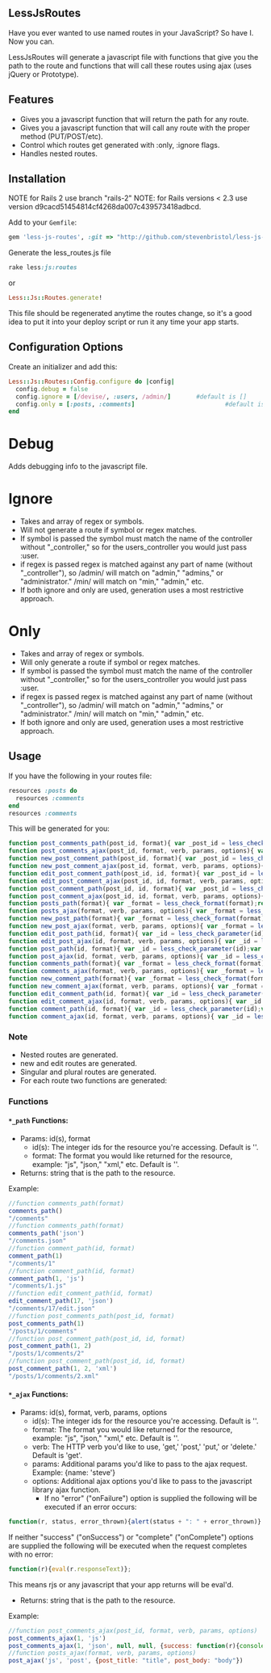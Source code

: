 ## LessJsRoutes

Have you ever wanted to use named routes in your JavaScript? So have I. Now you can.

LessJsRoutes will generate a javascript file with functions that give you the path to the route
and functions that will call these routes using ajax (uses jQuery or Prototype).



## Features

* Gives you a javascript function that will return the path for any route.
* Gives you a javascript function that will call any route with the proper method (PUT/POST/etc).
* Control which routes get generated with :only, :ignore flags.
* Handles nested routes.



## Installation

NOTE for Rails 2 use branch "rails-2"
NOTE: for Rails versions < 2.3 use version d9cacd51454814cf4268da007c439573418adbcd.

Add to your `Gemfile`:

``` rb
gem 'less-js-routes', :git => "http://github.com/stevenbristol/less-js-routes"
```

Generate the less_routes.js file

``` rb
rake less:js:routes
```

or 

``` rb
Less::Js::Routes.generate!
```

This file should be regenerated anytime the routes change, so it's a good idea to put it into your deploy script or run it any time your app starts.


## Configuration Options

Create an initializer and add this:

``` rb
Less::Js::Routes::Config.configure do |config|
  config.debug = false 													#default is false
  config.ignore = [/devise/, :users, /admin/]		#default is []
  config.only = [:posts, :comments]							#default is []
end
```

# Debug
Adds debugging info to the javascript file.

# Ignore
* Takes and array of regex or symbols. 
* Will not generate a route if symbol or regex matches.
* If symbol is passed the symbol must match the name of the controller without "_controller," so for the users_controller you would just pass :user.
* if regex is passed regex is matched against any part of name (without "_controller"), so /admin/ will match on "admin," "admins," or "administrator." /min/ will match on "min," "admin," etc.
* If both ignore and only are used, generation uses a most restrictive approach.

# Only

* Takes and array of regex or symbols. 
* Will only generate a route if symbol or regex matches.
* If symbol is passed the symbol must match the name of the controller without "_controller," so for the users_controller you would just pass :user.
* if regex is passed regex is matched against any part of name (without "_controller"), so /admin/ will match on "admin," "admins," or "administrator." /min/ will match on "min," "admin," etc.
* If both ignore and only are used, generation uses a most restrictive approach.


## Usage

If you have the following in your routes file:

``` rb
resources :posts do
  resources :comments
end
resources :comments
```

This will be generated for you:

``` js
function post_comments_path(post_id, format){ var _post_id = less_check_parameter(post_id);var _format = less_check_format(format);return '/posts' + '/' + _post_id + '/comments' + _format}
function post_comments_ajax(post_id, format, verb, params, options){ var _post_id = less_check_parameter(post_id);var _format = less_check_format(format);return less_ajax('/posts' + '/' + _post_id + '/comments' + _format, verb, params, options)}
function new_post_comment_path(post_id, format){ var _post_id = less_check_parameter(post_id);var _format = less_check_format(format);return '/posts' + '/' + _post_id + '/comments' + '/new' + _format}
function new_post_comment_ajax(post_id, format, verb, params, options){ var _post_id = less_check_parameter(post_id);var _format = less_check_format(format);return less_ajax('/posts' + '/' + _post_id + '/comments' + '/new' + _format, verb, params, options)}
function edit_post_comment_path(post_id, id, format){ var _post_id = less_check_parameter(post_id);var _id = less_check_parameter(id);var _format = less_check_format(format);return '/posts' + '/' + _post_id + '/comments' + '/' + _id + '/edit' + _format}
function edit_post_comment_ajax(post_id, id, format, verb, params, options){ var _post_id = less_check_parameter(post_id);var _id = less_check_parameter(id);var _format = less_check_format(format);return less_ajax('/posts' + '/' + _post_id + '/comments' + '/' + _id + '/edit' + _format, verb, params, options)}
function post_comment_path(post_id, id, format){ var _post_id = less_check_parameter(post_id);var _id = less_check_parameter(id);var _format = less_check_format(format);return '/posts' + '/' + _post_id + '/comments' + '/' + _id + _format}
function post_comment_ajax(post_id, id, format, verb, params, options){ var _post_id = less_check_parameter(post_id);var _id = less_check_parameter(id);var _format = less_check_format(format);return less_ajax('/posts' + '/' + _post_id + '/comments' + '/' + _id + _format, verb, params, options)}
function posts_path(format){ var _format = less_check_format(format);return '/posts' + _format}
function posts_ajax(format, verb, params, options){ var _format = less_check_format(format);return less_ajax('/posts' + _format, verb, params, options)}
function new_post_path(format){ var _format = less_check_format(format);return '/posts' + '/new' + _format}
function new_post_ajax(format, verb, params, options){ var _format = less_check_format(format);return less_ajax('/posts' + '/new' + _format, verb, params, options)}
function edit_post_path(id, format){ var _id = less_check_parameter(id);var _format = less_check_format(format);return '/posts' + '/' + _id + '/edit' + _format}
function edit_post_ajax(id, format, verb, params, options){ var _id = less_check_parameter(id);var _format = less_check_format(format);return less_ajax('/posts' + '/' + _id + '/edit' + _format, verb, params, options)}
function post_path(id, format){ var _id = less_check_parameter(id);var _format = less_check_format(format);return '/posts' + '/' + _id + _format}
function post_ajax(id, format, verb, params, options){ var _id = less_check_parameter(id);var _format = less_check_format(format);return less_ajax('/posts' + '/' + _id + _format, verb, params, options)}
function comments_path(format){ var _format = less_check_format(format);return '/comments' + _format}
function comments_ajax(format, verb, params, options){ var _format = less_check_format(format);return less_ajax('/comments' + _format, verb, params, options)}
function new_comment_path(format){ var _format = less_check_format(format);return '/comments' + '/new' + _format}
function new_comment_ajax(format, verb, params, options){ var _format = less_check_format(format);return less_ajax('/comments' + '/new' + _format, verb, params, options)}
function edit_comment_path(id, format){ var _id = less_check_parameter(id);var _format = less_check_format(format);return '/comments' + '/' + _id + '/edit' + _format}
function edit_comment_ajax(id, format, verb, params, options){ var _id = less_check_parameter(id);var _format = less_check_format(format);return less_ajax('/comments' + '/' + _id + '/edit' + _format, verb, params, options)}
function comment_path(id, format){ var _id = less_check_parameter(id);var _format = less_check_format(format);return '/comments' + '/' + _id + _format}
function comment_ajax(id, format, verb, params, options){ var _id = less_check_parameter(id);var _format = less_check_format(format);return less_ajax('/comments' + '/' + _id + _format, verb, params, options)}
```

### Note

* Nested routes are generated.
* new and edit routes are generated.
* Singular and plural routes are generated.
* For each route two functions are generated: 



### Functions

#### ```*_path``` Functions:

* Params: id(s), format
	* id(s): The integer ids for the resource you're accessing. Default is ''.
	* format: The format you would like returned for the resource, example: "js", "json," "xml," etc. Default is ''.
* Returns: string that is the path to the resource. 

Example:

``` js
//function comments_path(format)
comments_path()
"/comments"
//function comments_path(format)
comments_path('json')
"/comments.json"
//function comment_path(id, format)
comment_path(1)
"/comments/1"
//function comment_path(id, format)
comment_path(1, 'js')
"/comments/1.js"
//function edit_comment_path(id, format)
edit_comment_path(17, 'json')
"/comments/17/edit.json"
//function post_comments_path(post_id, format)
post_comments_path(1)
"/posts/1/comments"
//function post_comment_path(post_id, id, format)
post_comment_path(1, 2)
"/posts/1/comments/2"
//function post_comment_path(post_id, id, format)
post_comment_path(1, 2, 'xml')
"/posts/1/comments/2.xml"
```



#### ```*_ajax``` Functions:

* Params: id(s), format, verb, params, options
	* id(s): The integer ids for the resource you're accessing. Default is ''.
	* format: The format you would like returned for the resource, example: "js", "json," "xml," etc. Default is ''.
	* verb: The HTTP verb you'd like to use, 'get,' 'post,' 'put,' or 'delete.'  Default is 'get'.
	* params: Additional params you'd like to pass to the ajax request. Example: {name: 'steve'}
	* options: Additional ajax options you'd like to pass to the javascript library ajax function. 
		*	If no "error" ("onFailure") option is supplied the following will be executed if an error occurs:
	
``` js
function(r, status, error_thrown){alert(status + ": " + error_thrown)}
```

If neither "success" ("onSuccess") or "complete" ("onComplete") options are supplied the following will be executed when the request completes with no error:

``` js
function(r){eval(r.responseText)};
```
This means rjs or any javascript that your app returns will be eval'd.

* Returns: string that is the path to the resource. 

Example:

``` js
//function post_comments_ajax(post_id, format, verb, params, options)
post_comments_ajax(1, 'js')
post_comments_ajax(1, 'json', null, null, {success: function(r){console.log(r)}}))
//function posts_ajax(format, verb, params, options)
post_ajax('js', 'post', {post_title: "title", post_body: "body"})
```






